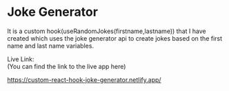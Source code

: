 # Joke Generator

It is a custom hook(useRandomJokes(firstname,lastname)) that I have created which uses the joke generator api to create jokes based on the first name and last name variables.

Live Link:\
(You can find the link to the live app here)


https://custom-react-hook-joke-generator.netlify.app/




